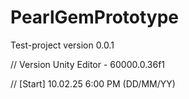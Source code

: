 # PearlGemPrototype
Test-project version 0.0.1

// Version Unity Editor - 60000.0.36f1

// [Start] 10.02.25 6:00 PM (DD/MM/YY)
